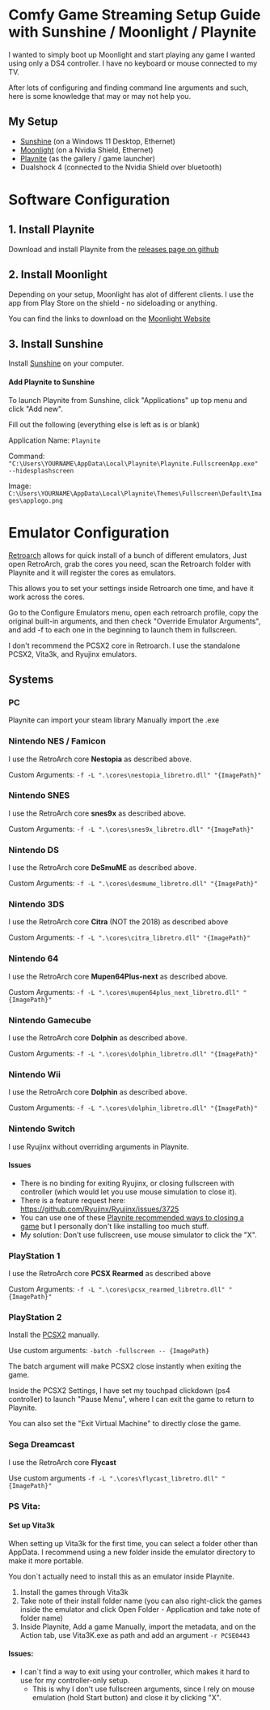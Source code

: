 # Comfy Game Streaming Setup Guide with Sunshine / Moonlight / Playnite

I wanted to simply boot up Moonlight and start playing any game I wanted using only a DS4 controller. I have no keyboard or mouse connected to my TV.

After lots of configuring and finding command line arguments and such, here is some knowledge that may or may not help you.

## My Setup

- [Sunshine](https://github.com/LizardByte/Sunshine)  (on a Windows 11 Desktop, Ethernet)
- [Moonlight](https://moonlight-stream.org/) (on a Nvidia Shield, Ethernet)
- [Playnite](https://github.com/JosefNemec/Playnite) (as the gallery / game launcher)
- Dualshock 4 (connected to the Nvidia Shield over bluetooth)

# Software Configuration

## 1. Install Playnite

Download and install Playnite from the [releases page on github](https://github.com/JosefNemec/Playnite/releases)

## 2. Install Moonlight

Depending on your setup, Moonlight has alot of different clients. I use the app from Play Store on the shield - no sideloading or anything.

You can find the links to download on the [Moonlight Website](https://moonlight-stream.org/#)

## 3. Install Sunshine

Install [Sunshine](https://github.com/LizardByte/Sunshine/releases) on your computer.

#### Add Playnite to Sunshine
To launch Playnite from Sunshine, click "Applications" up top menu and click "Add new".

Fill out the following (everything else is left as is or blank)

Application Name: `Playnite`

Command: `"C:\Users\YOURNAME\AppData\Local\Playnite\Playnite.FullscreenApp.exe" --hidesplashscreen`

Image: `C:\Users\YOURNAME\AppData\Local\Playnite\Themes\Fullscreen\Default\Images\applogo.png`



# Emulator Configuration

[Retroarch](https://github.com/libretro/RetroArch) allows for quick install of a bunch of different emulators, Just open RetroArch, grab the cores you need, scan the Retroarch folder with Playnite and it will register the cores as emulators.

This allows you to set your settings inside Retroarch one time, and have it work across the cores.

Go to the Configure Emulators menu, open each retroarch profile, copy the original built-in arguments, and then check "Override Emulator Arguments", and add -f to each one in the beginning to launch them in fullscreen.

I don't recommend the PCSX2 core in Retroarch. I use the standalone PCSX2, Vita3k, and Ryujinx emulators.

## Systems


### PC

Playnite can import your steam library
Manually import the .exe

### Nintendo NES / Famicon

I use the RetroArch core **Nestopia** as described above.

Custom Arguments: `-f -L ".\cores\nestopia_libretro.dll" "{ImagePath}"`

### Nintendo SNES

I use the RetroArch core **snes9x** as described above.

Custom Arguments: `-f -L ".\cores\snes9x_libretro.dll" "{ImagePath}"`

### Nintendo DS

I use the RetroArch core **DeSmuME** as described above.

Custom Arguments: `-f -L ".\cores\desmume_libretro.dll" "{ImagePath}"`

### Nintendo 3DS

I use the RetroArch core **Citra** (NOT the 2018) as described above

Custom Arguments: `-f -L ".\cores\citra_libretro.dll" "{ImagePath}"`

### Nintendo 64

I use the RetroArch core **Mupen64Plus-next** as described above.

Custom Arguments: `-f -L ".\cores\mupen64plus_next_libretro.dll" "{ImagePath}"`

### Nintendo Gamecube

I use the RetroArch core **Dolphin** as described above.

Custom Arguments: `-f -L ".\cores\dolphin_libretro.dll" "{ImagePath}"`

### Nintendo Wii

I use the RetroArch core **Dolphin** as described above.

Custom Arguments: `-f -L ".\cores\dolphin_libretro.dll" "{ImagePath}"`

### Nintendo Switch

I use Ryujinx without overriding arguments in Playnite.

#### Issues
- There is no binding for exiting Ryujinx, or closing fullscreen with controller (which would let you use mouse simulation to close it).
- There is a feature request here: https://github.com/Ryujinx/Ryujinx/issues/3725
- You can use one of these [Playnite recommended ways to closing a game](https://api.playnite.link/docs/manual/gettingStarted/helpAndTroubleshooting/faq.html#how-can-i-close-a-game-or-emulator-with-a-controller) but I personally don't like installing too much stuff.
- My solution: Don't use fullscreen, use mouse simulator to click the "X".

### PlayStation 1

I use the RetroArch core **PCSX Rearmed** as described above

Custom Arguments: `-f -L ".\cores\pcsx_rearmed_libretro.dll" "{ImagePath}"`

### PlayStation 2

Install the [PCSX2]("https://github.com/PCSX2/pcsx2") manually.

Use custom arguments: `-batch -fullscreen -- {ImagePath}`

The batch argument will make PCSX2 close instantly when exiting the game.

Inside the PCSX2 Settings, I have set my touchpad clickdown (ps4 controller) to launch "Pause Menu", where I can exit the game to return to Playnite.

You can also set the "Exit Virtual Machine" to directly close the game.

### Sega Dreamcast

I use the RetroArch core **Flycast**

Use custom arguments `-f -L ".\cores\flycast_libretro.dll" "{ImagePath}"`

### PS Vita:

#### Set up Vita3k
When setting up Vita3k for the first time, you can select a folder other than AppData. I recommend using a new folder inside the emulator directory to make it more portable.

You don`t actually need to install this as an emulator inside Playnite.

1. Install the games through Vita3k
2. Take note of their install folder name (you can also right-click the games inside the emulator and click Open Folder - Application and take note of folder name)
3. Inside Playnite, Add a game Manually, import the metadata, and on the Action tab, use Vita3K.exe as path and add an argument `-r PCSE0443`

#### Issues:
- I can`t find a way to exit using your controller, which makes it hard to use for my controller-only setup.
    - This is why I don't use fullscreen arguments, since I rely on mouse emulation (hold Start button) and close it by clicking "X".
